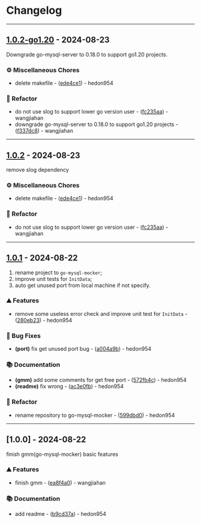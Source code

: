 # Changelog

---
## [1.0.2-go1.20](https://github.com/hedon-go-road/template-web/compare/v1.0.1..v1.0.2-go1.20) - 2024-08-23

Downgrade go-mysql-server to 0.18.0 to support go1.20 projects.

### ⚙️ Miscellaneous Chores

- delete makefile - ([ede4ce1](https://github.com/hedon-go-road/template-web/commit/ede4ce1b9497348c9fdfb4c735506b3329cc3662)) - hedon954

### 🚜 Refactor

- do not use slog to support lower go version user - ([fc235aa](https://github.com/hedon-go-road/template-web/commit/fc235aa48aa10d3f7451c910acabc011b58e7370)) - wangjiahan
- downgrade go-mysql-server to 0.18.0 to support go1.20 projects - ([f337dc8](https://github.com/hedon-go-road/template-web/commit/f337dc8301df31924d1a920f04c8ec2afcf92a8c)) - wangjiahan

<!-- generated by git-cliff -->

---
## [1.0.2](https://github.com/hedon-go-road/template-web/compare/v1.0.1..v1.0.2) - 2024-08-23

remove slog dependency

### ⚙️ Miscellaneous Chores

- delete makefile - ([ede4ce1](https://github.com/hedon-go-road/template-web/commit/ede4ce1b9497348c9fdfb4c735506b3329cc3662)) - hedon954

### 🚜 Refactor

- do not use slog to support lower go version user - ([fc235aa](https://github.com/hedon-go-road/template-web/commit/fc235aa48aa10d3f7451c910acabc011b58e7370)) - wangjiahan

<!-- generated by git-cliff -->

---
## [1.0.1](https://github.com/hedon-go-road/template-web/compare/v1.0.0..v1.0.1) - 2024-08-22

1. rename project to `go-mysql-mocker`;
2. improve unit tests for `InitData`;
3. auto get unused port from local machine if not specify.

### ⛰️ Features

- remove some useless error check and improve unit test for `InitData` - ([280eb23](https://github.com/hedon-go-road/template-web/commit/280eb2396addc2d13fd7acb4164298e507788e08)) - hedon954

### 🐛 Bug Fixes

- **(port)** fix get unused port bug - ([a004a9b](https://github.com/hedon-go-road/template-web/commit/a004a9b6aebe11bf1ad08a03ae69cee5ef1e8bb4)) - hedon954

### 📚 Documentation

- **(gmm)** add some comments for get free port - ([572fb4c](https://github.com/hedon-go-road/template-web/commit/572fb4c5b728c7057ec07b8a11ae2b7e584a5153)) - hedon954
- **(readme)** fix wrong - ([ac3e0fb](https://github.com/hedon-go-road/template-web/commit/ac3e0fb95ff9dc2d348b29e28223ded4f04f42ae)) - hedon954

### 🚜 Refactor

- rename repository to go-mysql-mocker - ([599dbd0](https://github.com/hedon-go-road/template-web/commit/599dbd0eb47cadf0a485076ee78ae1a8e71a1b9c)) - hedon954

<!-- generated by git-cliff -->

---
## [1.0.0] - 2024-08-22

finish gmm(go-mysql-mocker) basic features

### ⛰️ Features

- finish gmm - ([ea8f4a0](https://github.com/hedon-go-road/template-web/commit/ea8f4a0fe2cd0320ea3cc78a637338de72b8c4e9)) - wangjiahan

### 📚 Documentation

- add readme - ([b9cd37a](https://github.com/hedon-go-road/template-web/commit/b9cd37a411ce52151540c6d328908c0d63e07a71)) - hedon954

<!-- generated by git-cliff -->
